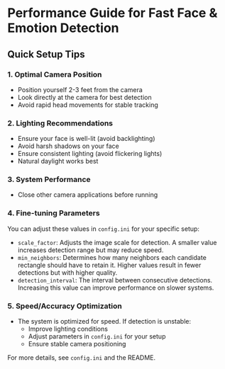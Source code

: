 # Performance Guide for Fast Face & Emotion Detection

## Quick Setup Tips

### 1. Optimal Camera Position
- Position yourself 2-3 feet from the camera
- Look directly at the camera for best detection
- Avoid rapid head movements for stable tracking

### 2. Lighting Recommendations
- Ensure your face is well-lit (avoid backlighting)
- Avoid harsh shadows on your face
- Ensure consistent lighting (avoid flickering lights)
- Natural daylight works best

### 3. System Performance
- Close other camera applications before running

### 4. Fine-tuning Parameters
You can adjust these values in `config.ini` for your specific setup:
- `scale_factor`: Adjusts the image scale for detection. A smaller value increases detection range but may reduce speed.
- `min_neighbors`: Determines how many neighbors each candidate rectangle should have to retain it. Higher values result in fewer detections but with higher quality.
- `detection_interval`: The interval between consecutive detections. Increasing this value can improve performance on slower systems.

### 5. Speed/Accuracy Optimization
- The system is optimized for speed. If detection is unstable:
  - Improve lighting conditions
  - Adjust parameters in `config.ini` for your setup
  - Ensure stable camera positioning

For more details, see `config.ini` and the README.

